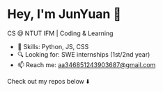# Hey, I'm JunYuan 👋  
CS @ NTUT IFM | Coding & Learning  

- 🔧 Skills: Python, JS, CSS  
- 🔍 Looking for: SWE internships (1st/2nd year)  
- 📫 Reach me: aa346851243903687@gmail.com  

Check out my repos below ⬇️
